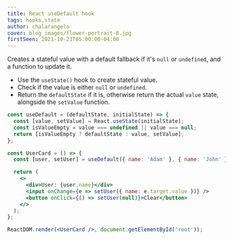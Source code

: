 ```yaml
---
title: React useDefault hook
tags: hooks,state
author: chalarangelo
cover: blog_images/flower-portrait-8.jpg
firstSeen: 2021-10-23T05:00:00-04:00
---
```


Creates a stateful value with a default fallback if it's `null` or `undefined`, and a function to update it.

- Use the `useState()` hook to create stateful value.
- Check if the value is either `null` or `undefined`.
- Return the `defaultState` if it is, otherwise return the actual `value` state, alongside the `setValue` function.

```jsx
const useDefault = (defaultState, initialState) => {
  const [value, setValue] = React.useState(initialState);
  const isValueEmpty = value === undefined || value === null;
  return [isValueEmpty ? defaultState : value, setValue];
};
```

```jsx
const UserCard = () => {
  const [user, setUser] = useDefault({ name: 'Adam' }, { name: 'John' });

  return (
    <>
      <div>User: {user.name}</div>
      <input onChange={e => setUser({ name: e.target.value })} />
      <button onClick={() => setUser(null)}>Clear</button>
    </>
  );
};

ReactDOM.render(<UserCard />, document.getElementById('root'));
```

